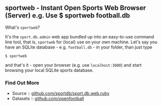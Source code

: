 
## sportweb - Instant Open Sports Web Browser (Server) e.g. Use $ sportweb football.db


What's `sportweb`?

It's the `sport.db.admin` web app bundled up 
into an easy-to-use command line tool, that is,
`sportweb` for (local) use on your own machine.
Let's say you have an SQLite database - e.g. `football.db` - in your folder,
than just type

```
$ sportweb
```

and that's it - open your browser (e.g. use `localhost:3000`)
and start browsing your local SQLite sports database.


### Find Out More

- Source   :: [github.com/sportdb/sport.db.web.ruby](https://github.com/sportdb/sport.db.web.ruby)
- Datasets :: [github.com/openfootball](https://github.com/openfootball)

